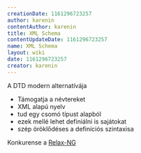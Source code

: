 ```yaml
---
creationDate: 1161296723257 
author: karenin 
contentAuthor: karenin 
title: XML Schema 
contentUpdateDate: 1161296723257 
name: XML Schema 
layout: wiki 
date: 1161296723257 
creator: karenin 
---
```

A DTD modern alternatívája

*   Támogatja a névtereket
*   XML alapú nyelv
*   tud egy csomó típust alapból
*   ezek mellé lehet definiálni is sajátokat
*   szép öröklődéses a definíciós szintaxisa



Konkurense a [Relax-NG](Missing.html)
